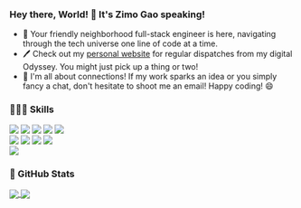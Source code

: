 ### Hey there, World! 👋 It's Zimo Gao speaking! 

- 🚀 Your friendly neighborhood full-stack engineer is here, navigating through the tech universe one line of code at a time.
- 🖊️ Check out my [personal website](https://zimo1412.github.io/) for regular dispatches from my digital Odyssey. You might just pick up a thing or two!
- 💌 I'm all about connections! If my work sparks an idea or you simply fancy a chat, don't hesitate to shoot me an email! Happy coding! 😄


### 👨🏻‍💻 Skills
<div>
  <img src="https://img.shields.io/badge/Go-00ADD8?style=for-the-badge&logo=go&logoColor=white" />
  <img src="https://img.shields.io/badge/C-00599C?style=for-the-badge&logo=c&logoColor=white" />
  <img src="https://img.shields.io/badge/C%2B%2B-00599C?style=for-the-badge&logo=c%2B%2B&logoColor=white" />
  <img src="https://img.shields.io/badge/Java-ED8B00?style=for-the-badge&logo=java&logoColor=white" />
  <img src="https://img.shields.io/badge/Python-FFD43B?style=for-the-badge&logo=python&logoColor=blue" />
</div>
<div>
  <img src="https://img.shields.io/badge/JavaScript-323330?style=for-the-badge&logo=javascript&logoColor=F7DF1E" />
  <img src="https://img.shields.io/badge/HTML5-E34F26?style=for-the-badge&logo=html5&logoColor=white" />
  <img src="https://img.shields.io/badge/CSS3-1572B6?style=for-the-badge&logo=css3&logoColor=white" />
  <img src="https://img.shields.io/badge/React-20232A?style=for-the-badge&logo=react&logoColor=61DAFB" />
</div>
<div>
  <img src="https://img.shields.io/badge/Hugo-FF4088?style=for-the-badge&logo=hugo&logoColor=white" />
  <imh src="https://img.shields.io/badge/Hexo-0E83CD?style=for-the-badge&logo=hexo&logoColor=white" />
</div>

### 🌟 GitHub Stats
<div>
  <a href="https://github.com/zimo1412">
    <img align=center src="https://github-readme-stats.vercel.app/api?username=zimo1412&show_icons=true&count_private=true&include_all_commits=true&hide_title=false"/>
  </a>
  <a href="https://github.com/zimo1412">
    <img align=center src="https://github-readme-stats.vercel.app/api/top-langs/?username=zimo1412&layout=compact&hide_title=false&card_width=350" />
  </a>
</div>
